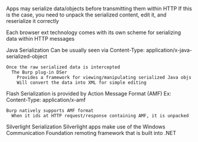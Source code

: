 Apps may serialize data/objects before transmitting them within HTTP
  If this is the case, you need to unpack the serialized content, edit it, and reserialize it correctly

Each browser ext technology comes with its own scheme for serializing data within HTTP messages

Java Serialization
  Can be usually seen via
    Content-Type: application/x-java-serialized-object

    Once the raw serialized data is intercepted
      The Burp plug-in DSer
        Provides a framework for viewing/manipulating serialized Java objs
        Will convert the data into XML for simple editing


Flash Serialization
  is provided by Action Message Format (AMF)
    Ex: Content-Type: application/x-amf

    Burp natively supports AMF format
      When it ids at HTTP request/response containing AMF, it is unpacked

Silverlight Serialization
  Silverlight apps make use of the Windows Communication Foundation remoting framework that is built into .NET

